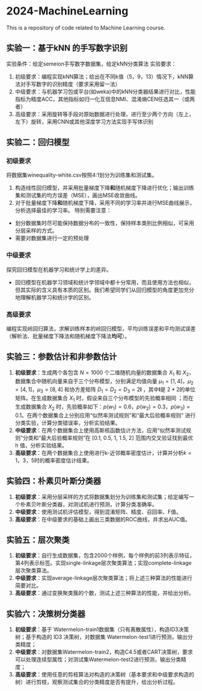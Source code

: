 # 2024-MachineLearning
This is a repository of code related to Machine Learning course.

## 实验一：基于kNN 的手写数字识别
实验条件：给定semeion手写数字数据集，给定kNN分类算法
实验要求：
1. 初级要求：编程实现kNN算法；给出在不同k值（5，9，13）情况下，kNN算法对手写数字的识别精度（要求采用留一法）
2. 中级要求：与机器学习包或平台(如weka)中的kNN分类器结果进行对比，性能指标为精度ACC，其他指标如归一化互信息NMI、混淆熵CEN任选其一（或两者）
3. 高级要求：采用旋转等手段对原始数据进行处理，进行至少两个方向（左上，左下）旋转，采用CNN或其他深度学习方法实现手写体识别

## 实验二：回归模型
### 初级要求
将数据集winequality-white.csv按照4:1划分为训练集和测试集。
1. 构造线性回归模型，并采用批量梯度下降**和**随机梯度下降进行优化；输出训练集和测试集的均方误差（MSE），画出MSE收敛曲线。
2. 对于批量梯度下降**和**随机梯度下降，采用不同的学习率并进行MSE曲线展示，分析选择最佳的学习率。
特别需要注意：
- 划分数据集时尽可能保持数据分布的一致性，保持样本类别比例相似，可采用分层采样的方式。
- 需要对数据集进行一定的预处理
### 中级要求
探究回归模型在机器学习和统计学上的差异。
- 回归模型在机器学习领域和统计学领域中都十分常用，而且使用方法也相似，但其实际的含义具有本质的区别。我们希望同学们从回归模型的角度更加充分地理解机器学习和统计学的区别。
### 高级要求
编程实现岭回归算法，求解训练样本的岭回归模型，平均训练误差和平均测试误差（解析法、批量梯度下降法和随机梯度下降法**均可**）。


## 实验三：参数估计和非参数估计
1. **初级要求**：生成两个各包含 $N=1000$ 个二维随机向量的数据集合 $X_1$ 和 $X_2$，数据集合中随机向量来自于三个分布模型，分别满足均值向量 $\mu_1=[1,4]$，$\mu_2=[4,1]$，$\mu_3=[8,4]$ 和协方差矩阵 $D_1=D_2=D_3=2\pmb{I}$ ，其中$\pmb{I}$是 $2*2$的单位矩阵。在生成数据集合 $X_1$ 时，假设来自三个分布模型的先验概率相同 ；而在生成数据集合 $X_2$ 时，先验概率如下：$p(w_1)=0.6$，$p(w_2)=0.3$，$p(w_3)=0.1$。在两个数据集合上分别应用“似然率测试规则”和“最大后验概率规则” 进行分类实验，计算分类错误率，分析实验结果。
2. **中级要求**：在两个数据集合上使用高斯核函数估计方法，应用“似然率测试规则”分类和“最大后验概率规则”在 [0.1, 0.5, 1, 1.5, 2] 范围内交叉验证找到最优 h 值，分析实验结果。
3. **高级要求**：在两个数据集合上使用进行k-近邻概率密度估计，计算并分析$k=1，3，5$时的概率密度估计结果。

## 实验四：朴素贝叶斯分类器
1. **初级要求**：采用分层采样的方式将数据集划分为训练集和测试集；给定编写一个朴素贝叶斯分类器，对测试机进行预测，计算分类准确率。
2. **中级要求**：使用测试机评估模型，得到混淆矩阵、精度、召回率、F值。
3. **高级要求**：在中级要求的基础上画出三类数据的ROC曲线，并求出AUC值。

## 实验五：层次聚类
1. **初级要求**：自行生成数据集，包含2000个样例，每个样例的前3列表示特征，第4列表示标签。实现single-linkage层次聚类算法；实现complete-linkage层次聚类算法。
2. **中级要求**：实现average-linkage层次聚类算法；将上述三种算法的性能进行简要对比。
3. **高级要求**：通过变换聚类簇的个数，测试上述三种算法的性能，并给出分析。

## 实验六：决策树分类器
1. **初级要求**：基于 Watermelon-train1数据集（只有离散属性），构造ID3决策树；基于构造的 ID3 决策树，对数据集 Watermelon-test1进行预测，输出分类精度；
2. **中级要求**：对数据集Watermelon-train2，构造C4.5或者CART决策树，要求可以处理连续型属性；对测试集Watermelon-test2进行预测，输出分类精度；
3. **高级要求**：使用任意的剪枝算法对构造的决策树（基本要求和中级要求构造的树）进行剪枝，观察测试集合的分类精度是否有提升，给出分析过程。